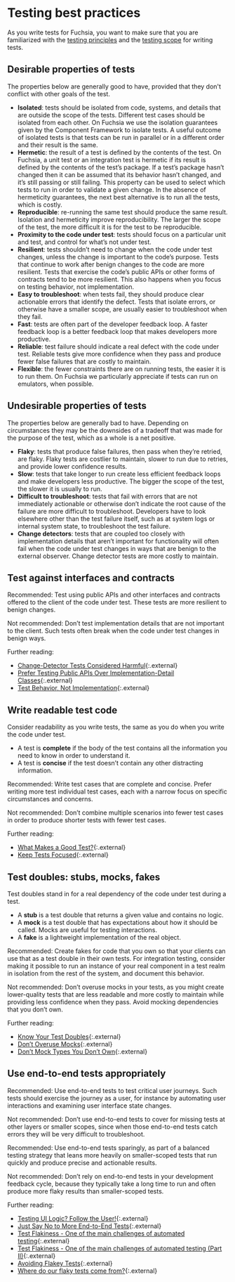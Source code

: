 # Testing best practices

As you write tests for Fuchsia, you want to make sure that you are familiarized
with the [testing principles][testing-principles] and the
[testing scope][test-scope] for writing tests.

## Desirable properties of tests

The properties below are generally good to have, provided that they don't
conflict with other goals of the test.

- **Isolated**: tests should be isolated from code, systems, and details that
  are outside the scope of the tests. Different test cases should be isolated
  from each other. On Fuchsia we use the isolation guarantees given by the
  Component Framework to isolate tests. A useful outcome of isolated tests is
  that tests can be run in parallel or in a different order and their result is
  the same.
- **Hermetic**: the result of a test is defined by the contents of the test. On
  Fuchsia, a unit test or an integration test is hermetic if its result is
  defined by the contents of the test’s package. If a test’s package hasn’t
  changed then it can be assumed that its behavior hasn’t changed, and it’s
  still passing or still failing. This property can be used to select which
  tests to run in order to validate a given change. In the absence of
  hermeticity guarantees, the next best alternative is to run all the tests,
  which is costly.
- **Reproducible**: re-running the same test should produce the same result.
  Isolation and hermeticity improve reproducibility. The larger the scope of the
  test, the more difficult it is for the test to be reproducible.
- **Proximity to the code under test**: tests should focus on a particular unit
  and test, and control for what’s not under test.
- **Resilient**: tests shouldn’t need to change when the code under test
  changes, unless the change is important to the code’s purpose. Tests that
  continue to work after benign changes to the code are more resilient. Tests
  that exercise the code’s public APIs or other forms of contracts tend to be
  more resilient. This also happens when you focus on testing behavior, not
  implementation.
- **Easy to troubleshoot**: when tests fail, they should produce clear
  actionable errors that identify the defect. Tests that isolate errors, or
  otherwise have a smaller scope, are usually easier to troubleshoot when they
  fail.
- **Fast**: tests are often part of the developer feedback loop. A faster
  feedback loop is a better feedback loop that makes developers more productive.
- **Reliable**: test failure should indicate a real defect with the code under
  test. Reliable tests give more confidence when they pass and produce fewer
  false failures that are costly to maintain.
- **Flexible**: the fewer constraints there are on running tests, the easier it
  is to run them. On Fuchsia we particularly appreciate if tests can run on
  emulators, when possible.

## Undesirable properties of tests

The properties below are generally bad to have. Depending on circumstances they
may be the downsides of a tradeoff that was made for the purpose of the test,
which as a whole is a net positive.

- **Flaky**: tests that produce false failures, then pass when they’re retried,
  are flaky. Flaky tests are costlier to maintain, slower to run due to retries,
  and provide lower confidence results.
- **Slow**: tests that take longer to run create less efficient feedback loops
  and make developers less productive. The bigger the scope of the test, the
  slower it is usually to run.
- **Difficult to troubleshoot**: tests that fail with errors that are not
  immediately actionable or otherwise don’t indicate the root cause of the
  failure are more difficult to troubleshoot. Developers have to look elsewhere
  other than the test failure itself, such as at system logs or internal system
  state, to troubleshoot the test failure.
- **Change detectors**: tests that are coupled too closely with implementation
  details that aren’t important for functionality will often fail when the code
  under test changes in ways that are benign to the external observer. Change
  detector tests are more costly to maintain.

## Test against interfaces and contracts

<span class="compare-better">Recommended</span>: Test using public APIs and
other interfaces and contracts offered to the client of the code under test.
These tests are more resilient to benign changes.

<span class="compare-worse">Not recommended</span>: Don’t test implementation
details that are not important to the client. Such tests often break when the
code under test changes in benign ways.

Further reading:

- [Change-Detector Tests Considered Harmful](https://testing.googleblog.com/2015/01/testing-on-toilet-change-detector-tests.html){:.external}
- [Prefer Testing Public APIs Over Implementation-Detail Classes](https://testing.googleblog.com/2015/01/testing-on-toilet-prefer-testing-public.html){:.external}
- [Test Behavior, Not Implementation](https://testing.googleblog.com/2013/08/testing-on-toilet-test-behavior-not.html){:.external}

## Write readable test code

Consider readability as you write tests, the same as you do when you write the
code under test.

- A test is **complete** if the body of the test contains all the information
  you need to know in order to understand it.
- A test is **concise** if the test doesn’t contain any other distracting
  information.

<span class="compare-better">Recommended</span>: Write test cases that are
complete and concise. Prefer writing more test individual test cases, each with
a narrow focus on specific circumstances and concerns.

<span class="compare-worse">Not recommended</span>: Don’t combine multiple
scenarios into fewer test cases in order to produce shorter tests with fewer
test cases.

Further reading:

- [What Makes a Good Test?](https://testing.googleblog.com/2014/03/testing-on-toilet-what-makes-good-test.html){:.external}
- [Keep Tests Focused](https://testing.googleblog.com/2018/06/testing-on-toilet-keep-tests-focused.html){:.external}

## Test doubles: stubs, mocks, fakes

Test doubles stand in for a real dependency of the code under test during a
test.

- A **stub** is a test double that returns a given value and contains no logic.
- A **mock** is a test double that has expectations about how it should be
  called. Mocks are useful for testing interactions.
- A **fake** is a lightweight implementation of the real object.

<span class="compare-better">Recommended</span>: Create fakes for code that you
own so that your clients can use that as a test double in their own tests. For
integration testing, consider making it possible to run an instance of your real
component in a test realm in isolation from the rest of the system, and document
this behavior.

<span class="compare-worse">Not recommended</span>: Don’t overuse mocks in your
tests, as you might create lower-quality tests that are less readable and more
costly to maintain while providing less confidence when they pass. Avoid mocking
dependencies that you don’t own.

Further reading:

- [Know Your Test Doubles](https://testing.googleblog.com/2013/07/testing-on-toilet-know-your-test-doubles.html){:.external}
- [Don’t Overuse Mocks](https://testing.googleblog.com/2013/05/testing-on-toilet-dont-overuse-mocks.html){:.external}
- [Don’t Mock Types You Don’t Own](https://testing.googleblog.com/2020/07/testing-on-toilet-dont-mock-types-you.html){:.external}

## Use end-to-end tests appropriately

<span class="compare-better">Recommended</span>: Use end-to-end tests to test
critical user journeys. Such tests should exercise the journey as a user, for
instance by automating user interactions and examining user interface state
changes.

<span class="compare-worse">Not recommended</span>: Don’t use end-to-end tests
to cover for missing tests at other layers or smaller scopes, since when those
end-to-end tests catch errors they will be very difficult to troubleshoot.

<span class="compare-better">Recommended</span>: Use end-to-end tests sparingly,
as part of a balanced testing strategy that leans more heavily on smaller-scoped
tests that run quickly and produce precise and actionable results.

<span class="compare-worse">Not recommended</span>: Don’t rely on end-to-end
tests in your development feedback cycle, because they typically take a long
time to run and often produce more flaky results than smaller-scoped tests.

Further reading:

- [Testing UI Logic? Follow the User!](https://testing.googleblog.com/2020/10/testing-on-toilet-testing-ui-logic.html){:.external}
- [Just Say No to More End-to-End Tests](https://testing.googleblog.com/2015/04/just-say-no-to-more-end-to-end-tests.html){:.external}
- [Test Flakiness - One of the main challenges of automated testing](https://testing.googleblog.com/2020/12/test-flakiness-one-of-main-challenges.html){:.external}
- [Test Flakiness - One of the main challenges of automated testing (Part II)](https://testing.googleblog.com/2021/03/test-flakiness-one-of-main-challenges.html){:.external}
- [Avoiding Flakey Tests](https://testing.googleblog.com/2008/04/tott-avoiding-flakey-tests.html){:.external}
- [Where do our flaky tests come from?](https://testing.googleblog.com/2017/04/where-do-our-flaky-tests-come-from.html){:.external}

[test-scope]: /docs/contribute/testing/scope.md
[testing-principles]: /docs/contribute/testing/principles.md
[audio-effects-example-tests]: /src/media/audio/examples/effects/test/audio_effects_example_tests.cc
[build-bringup]: /docs/concepts/build_system/bringup.md
[capabilities-protocol]: /docs/concepts/components/v2/capabilities/protocol.md
[cf]: /docs/concepts/components/v2/README.md
[cf-capabilities]: /docs/concepts/components/v2/capabilities/README.md
[cf-manifests]: /docs/concepts/components/v2/component_manifests.md
[channel]: /docs/reference/kernel_objects/channel.md
[continuous-integration]: https://martinfowler.com/articles/continuousIntegration.html
[contract-test]: https://martinfowler.com/bliki/ContractTest.html
[coverage-no-e2e]: /docs/concepts/testing/coverage.md#end-to-end_e2e_tests_exclusion
[cpuperf]: /garnet/bin/cpuperf/README.md
[create-e2e-test]: /docs/development/testing/create_a_new_end_to_end_test.md
[cts]: /sdk/cts/README.md
[dependency-injection]: https://en.m.wikipedia.org/wiki/Dependency_injection
[e2e-perf]: /src/tests/end_to_end/perf/README.md
[fidl]: /docs/concepts/fidl/overview.md
[fidl-benchmarks]: /src/tests/benchmarks/fidl/benchmark_suite/
[fidl-compatibility-tests]: /src/tests/fidl/compatibility/README.md
[fidl-wire-format]: /docs/reference/fidl/language/wire-format
[fonts-tests-integration]: /src/fonts/tests/integration/README.md
[fsi]: /docs/concepts/system/abi/system.md
[fuchsia.pkg.fontresolver]: https://fuchsia.dev/reference/fidl/fuchsia.pkg#FontResolver
[fuzzing]: /docs/development/testing/fuzzing/overview.md
[gidl]: /tools/fidl/gidl/README.md
[inspect]: /docs/development/diagnostics/inspect/README.md
[inspect-codelab]: /docs/development/diagnostics/inspect/codelab/codelab.md
[inspect-validator]: /docs/reference/diagnostics/inspect/validator/README.md
[inspect-vmo-format]: /docs/reference/diagnostics/inspect/vmo-format.md
[inspect-vmo-format-update]: /docs/reference/diagnostics/inspect/updating-vmo-format.md
[minfs]: /docs/concepts/filesystems/minfs.md
[minfs-stress]: /src/storage/stress-tests/minfs/
[multi-repo-dev]: https://testing.googleblog.com/2015/05/multi-repository-development.html
[netstack-benchmarks]: /src/connectivity/network/tests/benchmarks/README.md
[netstack3-roadmap]: /docs/contribute/roadmap/2021/netstack3.md
[practical-test-pyramid]: https://martinfowler.com/articles/practical-test-pyramid.html
[principles]: /docs/concepts/index.md
[principles-inclusive]: /docs/concepts/principles/inclusive.md
[principles-pragmatic]: /docs/concepts/principles/pragmatic.md
[principles-secure]: /docs/concepts/principles/secure.md
[principles-updatable]: /docs/concepts/principles/updatable.md
[reader-fuzzer]: /zircon/system/ulib/inspect/tests/reader_fuzzer.cc
[realm-builder]: /docs/development/components/v2/realm_builder.md
[run-e2e-test]: /docs/development/testing/run_an_end_to_end_test.md
[run-test-component]: /docs/development/run/run-test-component.md
[rust-stress-test-lib]: /docs/development/testing/rust_stress_test_library.md
[sanitizers]: /docs/concepts/testing/sanitizers.md
[sanitizers-supported-configs]: /docs/concepts/testing/sanitizers.md#supported_configurations
[screen-is-not-black]: /src/tests/end_to_end/screen_is_not_black/README.md
[stress-tests]: /docs/development/testing/stress_tests.md
[syscalls]: /docs/reference/syscalls/README.md
[test-coverage]: /docs/concepts/testing/coverage.md
[test-package-gn]: /docs/development/components/build.md#test-packages
[testing-integration]: /docs/concepts/testing/v2/integration_testing.md
[testing-v2]: /docs/concepts/testing/v2/README.md
[timer-slack]: /docs/concepts/kernel/timer_slack.md
[timer-tests]: /zircon/kernel/tests/timer_tests.cc
[timers-test]: https://fuchsia.googlesource.com/fuchsia/+/main/src/zircon/tests/timers/timers.cc
[userboot]: /docs/concepts/booting/userboot.md
[utest-core]: /zircon/system/utest/core/README.md
[vdso]: /docs/concepts/kernel/vdso.md
[wikipedia-dependency-injection]: https://en.m.wikipedia.org/wiki/Dependency_injection
